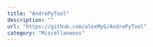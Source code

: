 ```yaml
---
title: "AndroPyTool"
description: ""
url: "https://github.com/alexMyG/AndroPyTool"
category: "Miscellaneous"
---
```

